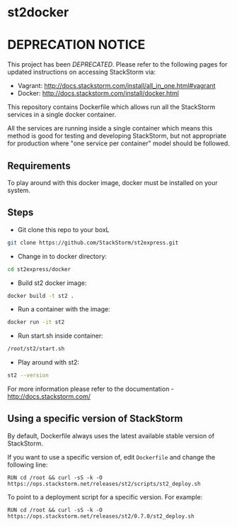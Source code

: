 # st2docker

# DEPRECATION NOTICE

This project has been *DEPRECATED*. Please refer to the following pages for updated instructions on accessing StackStorm via:

* Vagrant: http://docs.stackstorm.com/install/all_in_one.html#vagrant 
* Docker: http://docs.stackstorm.com/install/docker.html


This repository contains Dockerfile which allows run all the StackStorm
services in a single docker container.

All the services are running inside a single container which means this method
is good for testing and developing StackStorm, but not appropriate for
production where "one service per container" model should be followed.

## Requirements

To play around with this docker image, docker must be installed on your system.

## Steps

* Git clone this repo to your boxL

```bash
git clone https://github.com/StackStorm/st2express.git
```

* Change in to docker directory:

```bash
cd st2express/docker
```

* Build st2 docker image:

```bash
docker build -t st2 .
```

* Run a container with the image:

```bash
docker run -it st2
```

* Run start.sh inside container:

```bash
/root/st2/start.sh
```

* Play around with st2:

```bash
st2 --version
```

For more information please refer to the documentation -
http://docs.stackstorm.com/

## Using a specific version of StackStorm

By default, Dockerfile always uses the latest available stable version of
StackStorm.

If you want to use a specific version of, edit ``Dockerfile`` and change the
following line:

```
RUN cd /root && curl -sS -k -O https://ops.stackstorm.net/releases/st2/scripts/st2_deploy.sh
```

To point to a deployment script for a specific version. For example:

```
RUN cd /root && curl -sS -k -O https://ops.stackstorm.net/releases/st2/0.7.0/st2_deploy.sh
```
